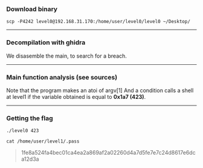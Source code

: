 ### Download binary
``scp -P4242 level0@192.168.31.170:/home/user/level0/level0 ~/Desktop/``

----

### Decompilation with ghidra
We disasemble the main, to search for a breach.

----

### Main function analysis (see sources)
Note that the program makes an atoi of argv[1]
And a condition calls a shell at level1 if the variable obtained is equal to **0x1a7 (423)**.

----

### Getting the flag

``./level0 423``

``cat /home/user/level1/.pass``
>1fe8a524fa4bec01ca4ea2a869af2a02260d4a7d5fe7e7c24d8617e6dca12d3a
